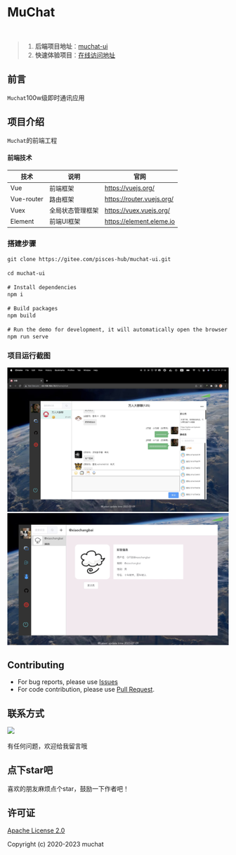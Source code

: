 # MuChat


<br/>

> 1. **后端项目地址**：[muchat-ui](https://gitee.com/pisces-hub/muchat)
> 2. **快速体验项目**：[在线访问地址](http://43.138.164.74)


## 前言

`Muchat`100w级即时通讯应用


## 项目介绍

`Muchat`的前端工程


#### 前端技术

| 技术       | 说明                  | 官网                                   |
| ---------- | --------------------- | -------------------------------------- |
| Vue        | 前端框架              | https://vuejs.org/                     |
| Vue-router | 路由框架              | https://router.vuejs.org/              |
| Vuex       | 全局状态管理框架      | https://vuex.vuejs.org/                |
| Element    | 前端UI框架            | https://element.eleme.io               |



### 搭建步骤

```shell
git clone https://gitee.com/pisces-hub/muchat-ui.git

cd muchat-ui

# Install dependencies
npm i

# Build packages
npm build

# Run the demo for development, it will automatically open the browser
npm run serve
```

### 项目运行截图

![聊天列表](docs/images/demo1.jpg)
![聊天列表](docs/images/demo3.jpg)


## Contributing

- For bug reports, please use [Issues](https://gitee.com/pisces-hub/muchat-ui/issues)
- For code contribution, please use [Pull Request](https://gitee.com/pisces-hub/muchat-ui/pulls).

## 联系方式


![](./docs/images/wx-public.png)

有任何问题，欢迎给我留言哦


## 点下star吧
喜欢的朋友麻烦点个star，鼓励一下作者吧！
## 许可证

[Apache License 2.0](https://github.com/pisces-hub/muchat/blob/develop/LICENSE)

Copyright (c) 2020-2023 muchat
